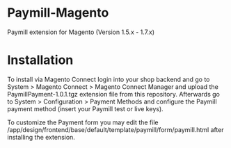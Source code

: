 Paymill-Magento
====================

Paymill extension for Magento (Version 1.5.x - 1.7.x)

# Installation

To install via Magento Connect login into your shop backend and go to System > Magento Connect > Magento Connect Manager and upload the PaymillPayment-1.0.1.tgz extension file from this repository. Afterwards go to System > Configuration > Payment Methods and configure the Paymill payment method (insert your Paymill test or live keys).

To customize the Payment form you may edit the file /app/design/frontend/base/default/template/paymill/form/paymill.html after installing the extension.